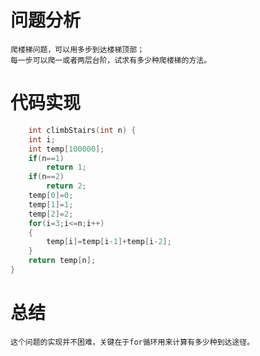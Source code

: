 # 问题分析 #
    爬楼梯问题，可以用多步到达楼梯顶部；
	每一步可以爬一或者两层台阶，试求有多少种爬楼梯的方法。
# 代码实现 #
```C
    int climbStairs(int n) {
    int i;
    int temp[100000];
    if(n==1)
        return 1;
    if(n==2)
        return 2;
    temp[0]=0;
    temp[1]=1;
    temp[2]=2;
    for(i=3;i<=n;i++)
    {
        temp[i]=temp[i-1]+temp[i-2];
    }
    return temp[n];
}
```
# 总结 #
    这个问题的实现并不困难，关键在于for循环用来计算有多少种到达途径。